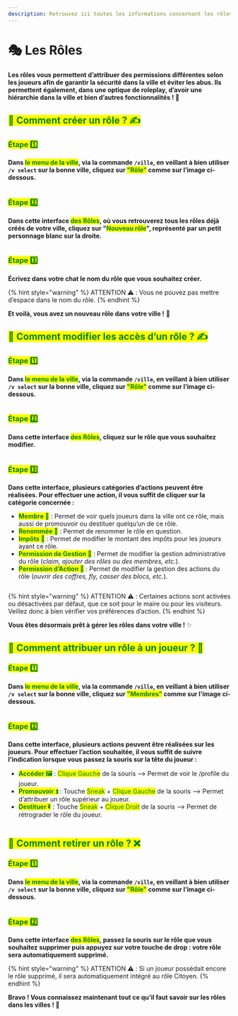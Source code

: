 ```yaml
---
description: Retrouvez ici toutes les informations concernant les rôles dans les villes
---
```


# 🎭 Les Rôles

**Les rôles vous permettent d’attribuer des permissions différentes selon les joueurs afin de garantir la sécurité dans la ville et éviter les abus. Ils permettent également, dans une optique de roleplay, d’avoir une hiérarchie dans la ville et bien d’autres fonctionnalités ! 🎉**

## <mark style="color:green;">**💠 Comment créer un rôle ? ✍️**</mark>

### <mark style="color:green;">Étape 1️⃣</mark>

**Dans&#x20;**<mark style="color:green;">**le menu de la ville**</mark>**, via la commande `/ville`, en veillant à bien utiliser `/v select` sur la bonne ville, cliquez sur&#x20;**<mark style="color:green;">**"Rôle"**</mark>**&#x20;comme sur l’image ci-dessous.**

<figure><img src="../.gitbook/assets/Les_Villes/Role/InterfaceVilleRole.png" alt=""><figcaption></figcaption></figure>

### <mark style="color:green;">Étape 2️⃣</mark>

**Dans cette interface&#x20;**<mark style="color:green;">**des Rôles**</mark>**, où vous retrouverez tous les rôles déjà créés de votre ville, cliquez sur "**<mark style="color:green;">**Nouveau rôle**</mark>**", représenté par un petit personnage blanc sur la droite.**

<figure><img src="../.gitbook/assets/Les_Villes/Role/Cree.png" alt=""><figcaption></figcaption></figure>

### <mark style="color:green;">Étape 3️⃣</mark>

**Écrivez dans votre chat le nom du rôle que vous souhaitez créer.**

{% hint style="warning" %}
ATTENTION ⚠️ : Vous ne pouvez pas mettre d’espace dans le nom du rôle.
{% endhint %}

**Et voilà, vous avez un nouveau rôle dans votre ville !** 🤗

## <mark style="color:green;">**💠 Comment modifier les accès d’un rôle ? ✍️**</mark>

### <mark style="color:green;">Étape 1️⃣</mark>

**Dans&#x20;**<mark style="color:green;">**le menu de la ville**</mark>**, via la commande `/ville`, en veillant à bien utiliser `/v select` sur la bonne ville, cliquez sur&#x20;**<mark style="color:green;">**"Rôle"**</mark>**&#x20;comme sur l’image ci-dessous.**

<figure><img src="../.gitbook/assets/Les_Villes/Role/InterfaceVilleRole.png" alt=""><figcaption></figcaption></figure>

### <mark style="color:green;">Étape 2️⃣</mark>

**Dans cette interface&#x20;**<mark style="color:green;">**des Rôles**</mark>**, cliquez sur le rôle que vous souhaitez modifier.**

<figure><img src="../.gitbook/assets/Les_Villes/Role/Select.png" alt=""><figcaption></figcaption></figure>

### <mark style="color:green;">Étape 3️⃣</mark>

**Dans cette interface, plusieurs catégories d’actions peuvent être réalisées. Pour effectuer une action, il vous suffit de cliquer sur la catégorie concernée :**

* <mark style="color:green;">**Membre 👺**</mark> : Permet de voir quels joueurs dans la ville ont ce rôle, mais aussi de promouvoir ou destituer quelqu’un de ce rôle.
* <mark style="color:green;">**Renommée 🔖**</mark> : Permet de renommer le rôle en question.
* <mark style="color:green;">**Impôts 📜**</mark> : Permet de modifier le montant des impôts pour les joueurs ayant ce rôle.
* <mark style="color:green;">**Permission de Gestion 🔑**</mark> : Permet de modifier la gestion administrative du rôle (_claim, ajouter des rôles ou des membres, etc._).
* <mark style="color:green;">**Permission d’Action 🔧**</mark> : Permet de modifier la gestion des actions du rôle (_ouvrir des coffres, fly, casser des blocs, etc._).

<figure><img src="../.gitbook/assets/Les_Villes/Role/Gestion.png" alt=""><figcaption></figcaption></figure>

{% hint style="warning" %}
ATTENTION ⚠️ : Certaines actions sont activées ou désactivées par défaut, que ce soit pour le maire ou pour les visiteurs. Veillez donc à bien vérifier vos préférences d’action.
{% endhint %}

**Vous êtes désormais prêt à gérer les rôles dans votre ville !** ✨

## <mark style="color:green;">**💠 Comment attribuer un rôle à un joueur ? 👤**</mark>

### <mark style="color:green;">Étape 1️⃣</mark>

**Dans&#x20;**<mark style="color:green;">**le menu de la ville**</mark>**, via la commande `/ville`, en veillant à bien utiliser `/v select` sur la bonne ville, cliquez sur&#x20;**<mark style="color:green;">**"Membres"**</mark>**&#x20;comme sur l’image ci-dessous.**

<figure><img src="../.gitbook/assets/Les_Villes/Role/InterfaceVilleMembre.png" alt=""><figcaption></figcaption></figure>

### <mark style="color:green;">Étape 2️⃣</mark>

**Dans cette interface, plusieurs actions peuvent être réalisées sur les joueurs. Pour effectuer l’action souhaitée, il vous suffit de suivre l’indication lorsque vous passez la souris sur la tête du joueur :**

* <mark style="color:green;">**Accéder 🖼️**</mark> : <mark style="color:green;">Clique Gauche</mark> de la souris —> Permet de voir le /profile du joueur.
* <mark style="color:green;">**Promouvoir ⏫**</mark> : Touche <mark style="color:green;">Sneak</mark> + <mark style="color:green;">Clique Gauche</mark> de la souris —> Permet d’attribuer un rôle supérieur au joueur.
* <mark style="color:green;">**Destituer ⏬**</mark> : Touche <mark style="color:green;">Sneak</mark> + <mark style="color:green;">Clique Droit</mark> de la souris —> Permet de rétrograder le rôle du joueur.

<figure><img src="../.gitbook/assets/Les_Villes/Role/InterfaceMembre.png" alt=""><figcaption></figcaption></figure>

## <mark style="color:green;">**💠 Comment retirer un rôle ? ❌**</mark>

### <mark style="color:green;">Étape 1️⃣</mark>

**Dans&#x20;**<mark style="color:green;">**le menu de la ville**</mark>**, via la commande `/ville`, en veillant à bien utiliser `/v select` sur la bonne ville, cliquez sur&#x20;**<mark style="color:green;">**"Rôle"**</mark>**&#x20;comme sur l’image ci-dessous.**

<figure><img src="../.gitbook/assets/Les_Villes/Role/InterfaceVilleRole.png" alt=""><figcaption></figcaption></figure>

### <mark style="color:green;">Étape 2️⃣</mark>

**Dans cette interface&#x20;**<mark style="color:green;">**des Rôles**</mark>**, passez la souris sur le rôle que vous souhaitez supprimer puis appuyez sur votre touche de drop : votre rôle sera automatiquement supprimé.**

{% hint style="warning" %}
ATTENTION ⚠️ : Si un joueur possédait encore le rôle supprimé, il sera automatiquement intégré au rôle Citoyen.
{% endhint %}

**Bravo ! Vous connaissez maintenant tout ce qu’il faut savoir sur les rôles dans les villes ! 🤩**
